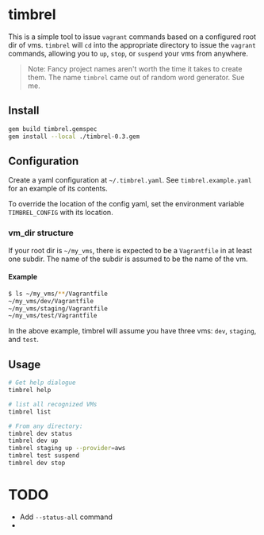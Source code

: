 # timbrel
This is a simple tool to issue `vagrant` commands based on a configured root dir of vms. 
`timbrel` will `cd` into the appropriate directory to issue the `vagrant` commands, 
allowing you to `up`, `stop`, or `suspend` your vms from anywhere. 

> Note: Fancy project names aren't worth the time it takes to create them. 
> The name `timbrel` came out of random word generator. Sue me. 

## Install
```bash
gem build timbrel.gemspec
gem install --local ./timbrel-0.3.gem
```

## Configuration
Create a yaml configuration at `~/.timbrel.yaml`. 
See `timbrel.example.yaml` for an example of its contents.

To override the location of the config yaml, set the environment variable `TIMBREL_CONFIG` with its location.

### vm_dir structure
If your root dir is `~/my_vms`, there is expected to be a `Vagrantfile` in at least one subdir. 
The name of the subdir is assumed to be the name of the vm. 

#### Example
```bash
$ ls ~/my_vms/**/Vagrantfile
~/my_vms/dev/Vagrantfile
~/my_vms/staging/Vagrantfile
~/my_vms/test/Vagrantfile
```

In the above example, timbrel will assume you have three vms: `dev`, `staging`, and `test`. 

## Usage
```bash
# Get help dialogue
timbrel help 

# list all recognized VMs
timbrel list

# From any directory:
timbrel dev status
timbrel dev up
timbrel staging up --provider=aws
timbrel test suspend
timbrel dev stop
```

# TODO 
- Add `--status-all` command 
-
